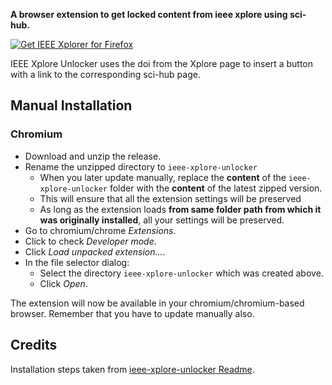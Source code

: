 
**A browser extension to get locked content from ieee xplore using sci-hub.**

<a href="#">
  <img src="https://user-images.githubusercontent.com/585534/107280546-7b9b2a00-6a26-11eb-8f9f-f95932f4bfec.png" alt="Get IEEE Xplorer for Firefox"> 
</a>

IEEE Xplore Unlocker uses the doi from the Xplore page to insert a button with a link to the corresponding sci-hub page.

## Manual Installation

### Chromium

- Download and unzip the release.
- Rename the unzipped directory to `ieee-xplore-unlocker`
    - When you later update manually, replace the **content** of the `ieee-xplore-unlocker` folder with the **content** of the latest zipped version.
    - This will ensure that all the extension settings will be preserved
    - As long as the extension loads **from same folder path from which it was originally installed**, all your settings will be preserved.
- Go to chromium/chrome *Extensions*.
- Click to check *Developer mode*.
- Click *Load unpacked extension...*.
- In the file selector dialog:
    - Select the directory `ieee-xplore-unlocker` which was created above.
    - Click *Open*.

The extension will now be available in your chromium/chromium-based browser.
Remember that you have to update manually also. 

## Credits
Installation steps taken from [ieee-xplore-unlocker Readme](https://github.com/Roshan-R/ieee-xplore-unlocker).
